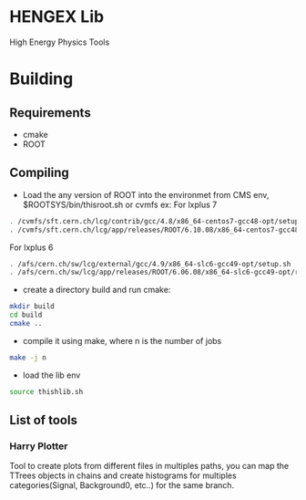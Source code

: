 # HENGEX Lib

High Energy Physics Tools 

# Building 
## Requirements
* cmake 
* ROOT

## Compiling
* Load the any version of ROOT into the environmet from CMS env, $ROOTSYS/bin/thisroot.sh or cvmfs ex:
For lxplus 7
``` sh
. /cvmfs/sft.cern.ch/lcg/contrib/gcc/4.8/x86_64-centos7-gcc48-opt/setup.sh
. /cvmfs/sft.cern.ch/lcg/app/releases/ROOT/6.10.08/x86_64-centos7-gcc48-opt/root/bin/thisroot.sh
```
For lxplus 6
``` sh
. /afs/cern.ch/sw/lcg/external/gcc/4.9/x86_64-slc6-gcc49-opt/setup.sh
. /afs/cern.ch/sw/lcg/app/releases/ROOT/6.06.08/x86_64-slc6-gcc49-opt/root/bin/thisroot.sh
```
* create a directory build and run cmake:
``` sh
mkdir build
cd build
cmake ..
```
* compile it using make, where n is the number of jobs
``` sh
make -j n
```
* load the lib env 
``` sh
source thishlib.sh
```

## List of tools

### Harry Plotter
Tool to create plots from different files in multiples paths,
you can map the TTrees objects in chains and create histograms for multiples categories(Signal, Background0, etc..)
for the same branch.
